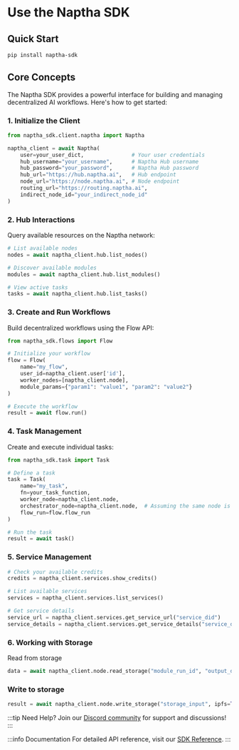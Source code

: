 # Use the Naptha SDK

## Quick Start
```bash
pip install naptha-sdk
```

## Core Concepts
The Naptha SDK provides a powerful interface for building and managing decentralized AI workflows. Here's how to get started:

### 1. Initialize the Client
```python
from naptha_sdk.client.naptha import Naptha

naptha_client = await Naptha(
    user=your_user_dict,               # Your user credentials
    hub_username="your_username",      # Naptha Hub username
    hub_password="your_password",      # Naptha Hub password
    hub_url="https://hub.naptha.ai",   # Hub endpoint
    node_url="https://node.naptha.ai", # Node endpoint
    routing_url="https://routing.naptha.ai",
    indirect_node_id="your_indirect_node_id"
)
```

### 2. Hub Interactions
Query available resources on the Naptha network:
```python
# List available nodes
nodes = await naptha_client.hub.list_nodes()

# Discover available modules
modules = await naptha_client.hub.list_modules()

# View active tasks
tasks = await naptha_client.hub.list_tasks()
```

### 3. Create and Run Workflows
Build decentralized workflows using the Flow API:
```python
from naptha_sdk.flows import Flow

# Initialize your workflow
flow = Flow(
    name="my_flow",
    user_id=naptha_client.user['id'],
    worker_nodes=[naptha_client.node],
    module_params={"param1": "value1", "param2": "value2"}
)

# Execute the workflow
result = await flow.run()
```

### 4. Task Management
Create and execute individual tasks:
```python
from naptha_sdk.task import Task

# Define a task
task = Task(
    name="my_task",
    fn=your_task_function,
    worker_node=naptha_client.node,
    orchestrator_node=naptha_client.node,  # Assuming the same node is used for orchestration
    flow_run=flow.flow_run
)

# Run the task
result = await task()
```

### 5. Service Management
```python
# Check your available credits
credits = naptha_client.services.show_credits()

# List available services
services = naptha_client.services.list_services()

# Get service details
service_url = naptha_client.services.get_service_url("service_did")
service_details = naptha_client.services.get_service_details("service_did")
```

### 6. Working with Storage
Read from storage
```python
data = await naptha_client.node.read_storage("module_run_id", "output_dir", ipfs=True)
```

### Write to storage
```python
result = await naptha_client.node.write_storage("storage_input", ipfs=True, publish_to_ipns=False)
```

:::tip Need Help?
Join our [Discord community](https://discord.gg/naptha) for support and discussions!
:::

:::info Documentation
For detailed API reference, visit our [SDK Reference](https://docs.naptha.ai/).
:::

